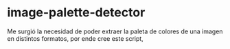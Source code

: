 # image-palette-detector
Me surgió la necesidad de poder extraer la paleta de colores de una imagen en distintos formatos, por ende cree este script,
